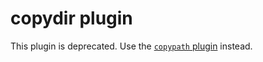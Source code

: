 # copydir plugin

This plugin is deprecated. Use the [`copypath` plugin](https://github.com/ohmyzsh/ohmyzsh/tree/master/plugins/copypath)
instead.
